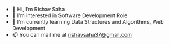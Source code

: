 - 👋 Hi, I’m Rishav Saha
- 👀 I’m interested in Software Development Role
- 🌱 I’m currently learning Data Structures and Algorithms, Web Development
- 📫 You can mail me at rishavsaha37@gmail.com

<!---
rishav910/rishav910 is a ✨ special ✨ repository because its `README.md` (this file) appears on your GitHub profile.
You can click the Preview link to take a look at your changes.
--->
